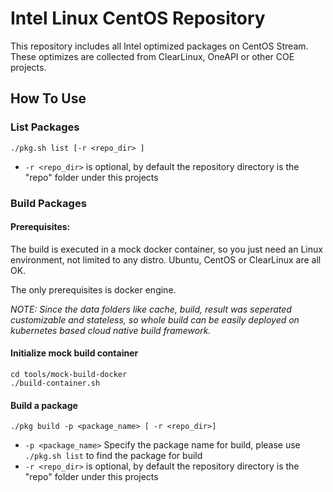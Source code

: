 # Intel Linux CentOS Repository

This repository includes all Intel optimized packages on CentOS Stream. These optimizes are collected from ClearLinux, OneAPI or other COE projects.

## How To Use

### List Packages
```
./pkg.sh list [-r <repo_dir> ]
```
* `-r <repo_dir>` is optional, by default the repository directory is the "repo" folder under this projects

### Build Packages

#### Prerequisites:

The build is executed in a mock docker container, so you just need an Linux environment, not limited to any distro. Ubuntu, CentOS or ClearLinux are all OK.

The only prerequisites is docker engine. 

_NOTE: Since the data folders like cache, build, result was seperated customizable and stateless, so whole build can be easily deployed on kubernetes based cloud native build framework._

#### Initialize mock build container
```
cd tools/mock-build-docker
./build-container.sh
```

#### Build a package
```
./pkg build -p <package_name> [ -r <repo_dir>]
```
* `-p <package_name>` Specify the package name for build, please use `./pkg.sh list` to find the package for build
* `-r <repo_dir>` is optional, by default the repository directory is the "repo" folder under this projects
